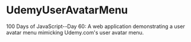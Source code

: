 # UdemyUserAvatarMenu
100 Days of JavaScript--Day 60: A web application demonstrating a user avatar menu mimicking Udemy.com's user avatar menu.
